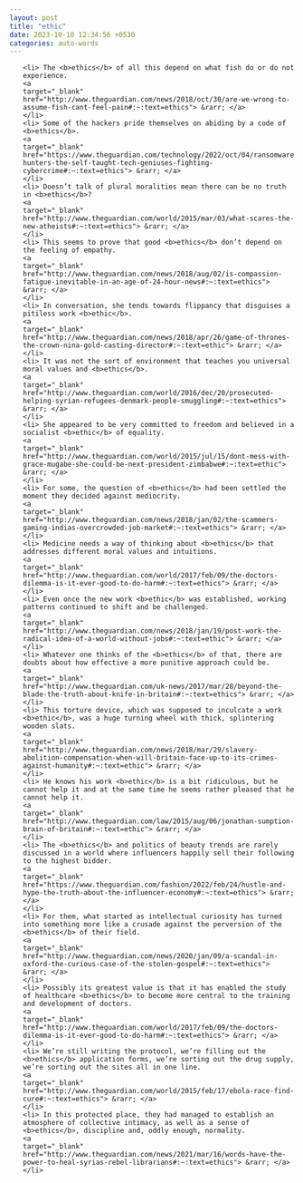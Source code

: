 ```yaml
---
layout: post
title: "ethic"
date: 2023-10-10 12:34:56 +0530
categories: auto-words
---
```

<ol>

    <li> The <b>ethics</b> of all this depend on what fish do or do not experience.
    <a 
    target="_blank" 
    href="http://www.theguardian.com/news/2018/oct/30/are-we-wrong-to-assume-fish-cant-feel-pain#:~:text=ethics"> &rarr; </a>
    </li>
    <li> Some of the hackers pride themselves on abiding by a code of <b>ethics</b>.
    <a 
    target="_blank" 
    href="https://www.theguardian.com/technology/2022/oct/04/ransomware-hunters-the-self-taught-tech-geniuses-fighting-cybercrime#:~:text=ethics"> &rarr; </a>
    </li>
    <li> Doesn’t talk of plural moralities mean there can be no truth in <b>ethics</b>?
    <a 
    target="_blank" 
    href="http://www.theguardian.com/world/2015/mar/03/what-scares-the-new-atheists#:~:text=ethics"> &rarr; </a>
    </li>
    <li> This seems to prove that good <b>ethics</b> don’t depend on the feeling of empathy.
    <a 
    target="_blank" 
    href="http://www.theguardian.com/news/2018/aug/02/is-compassion-fatigue-inevitable-in-an-age-of-24-hour-news#:~:text=ethics"> &rarr; </a>
    </li>
    <li> In conversation, she tends towards flippancy that disguises a pitiless work <b>ethic</b>.
    <a 
    target="_blank" 
    href="http://www.theguardian.com/news/2018/apr/26/game-of-thrones-the-crown-nina-gold-casting-director#:~:text=ethic"> &rarr; </a>
    </li>
    <li> It was not the sort of environment that teaches you universal moral values and <b>ethics</b>.
    <a 
    target="_blank" 
    href="http://www.theguardian.com/world/2016/dec/20/prosecuted-helping-syrian-refugees-denmark-people-smuggling#:~:text=ethics"> &rarr; </a>
    </li>
    <li> She appeared to be very committed to freedom and believed in a socialist <b>ethic</b> of equality.
    <a 
    target="_blank" 
    href="http://www.theguardian.com/world/2015/jul/15/dont-mess-with-grace-mugabe-she-could-be-next-president-zimbabwe#:~:text=ethic"> &rarr; </a>
    </li>
    <li> For some, the question of <b>ethics</b> had been settled the moment they decided against mediocrity.
    <a 
    target="_blank" 
    href="http://www.theguardian.com/news/2018/jan/02/the-scammers-gaming-indias-overcrowded-job-market#:~:text=ethics"> &rarr; </a>
    </li>
    <li> Medicine needs a way of thinking about <b>ethics</b> that addresses different moral values and intuitions.
    <a 
    target="_blank" 
    href="http://www.theguardian.com/world/2017/feb/09/the-doctors-dilemma-is-it-ever-good-to-do-harm#:~:text=ethics"> &rarr; </a>
    </li>
    <li> Even once the new work <b>ethic</b> was established, working patterns continued to shift and be challenged.
    <a 
    target="_blank" 
    href="http://www.theguardian.com/news/2018/jan/19/post-work-the-radical-idea-of-a-world-without-jobs#:~:text=ethic"> &rarr; </a>
    </li>
    <li> Whatever one thinks of the <b>ethics</b> of that, there are doubts about how effective a more punitive approach could be.
    <a 
    target="_blank" 
    href="http://www.theguardian.com/uk-news/2017/mar/28/beyond-the-blade-the-truth-about-knife-in-britain#:~:text=ethics"> &rarr; </a>
    </li>
    <li> This torture device, which was supposed to inculcate a work <b>ethic</b>, was a huge turning wheel with thick, splintering wooden slats.
    <a 
    target="_blank" 
    href="http://www.theguardian.com/news/2018/mar/29/slavery-abolition-compensation-when-will-britain-face-up-to-its-crimes-against-humanity#:~:text=ethic"> &rarr; </a>
    </li>
    <li> He knows his work <b>ethic</b> is a bit ridiculous, but he cannot help it and at the same time he seems rather pleased that he cannot help it.
    <a 
    target="_blank" 
    href="http://www.theguardian.com/law/2015/aug/06/jonathan-sumption-brain-of-britain#:~:text=ethic"> &rarr; </a>
    </li>
    <li> The <b>ethics</b> and politics of beauty trends are rarely discussed in a world where influencers happily sell their following to the highest bidder.
    <a 
    target="_blank" 
    href="https://www.theguardian.com/fashion/2022/feb/24/hustle-and-hype-the-truth-about-the-influencer-economy#:~:text=ethics"> &rarr; </a>
    </li>
    <li> For them, what started as intellectual curiosity has turned into something more like a crusade against the perversion of the <b>ethics</b> of their field.
    <a 
    target="_blank" 
    href="http://www.theguardian.com/news/2020/jan/09/a-scandal-in-oxford-the-curious-case-of-the-stolen-gospel#:~:text=ethics"> &rarr; </a>
    </li>
    <li> Possibly its greatest value is that it has enabled the study of healthcare <b>ethics</b> to become more central to the training and development of doctors.
    <a 
    target="_blank" 
    href="http://www.theguardian.com/world/2017/feb/09/the-doctors-dilemma-is-it-ever-good-to-do-harm#:~:text=ethics"> &rarr; </a>
    </li>
    <li> We’re still writing the protocol, we’re filling out the <b>ethics</b> application forms, we’re sorting out the drug supply, we’re sorting out the sites all in one line.
    <a 
    target="_blank" 
    href="http://www.theguardian.com/world/2015/feb/17/ebola-race-find-cure#:~:text=ethics"> &rarr; </a>
    </li>
    <li> In this protected place, they had managed to establish an atmosphere of collective intimacy, as well as a sense of <b>ethics</b>, discipline and, oddly enough, normality.
    <a 
    target="_blank" 
    href="http://www.theguardian.com/news/2021/mar/16/words-have-the-power-to-heal-syrias-rebel-librarians#:~:text=ethics"> &rarr; </a>
    </li>